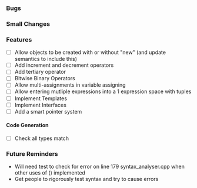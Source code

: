 ### Bugs

### Small Changes

### Features

-   [ ] Allow objects to be created with or without "new" (and update semantics to include this)
-   [ ] Add increment and decrement operators
-   [ ] Add tertiary operator
-   [ ] Bitwise Binary Operators
-   [ ] Allow multi-assignments in variable assigning
-   [ ] Allow entering mutliple expressions into a 1 expression space with tuples
-   [ ] Implement Templates
-   [ ] Implement Interfaces
-   [ ] Add a smart pointer system

#### Code Generation

-   [ ] Check all types match

### Future Reminders

-   Will need test to check for error on line 179 syntax_analyser.cpp when other uses of () implemented
-   Get people to rigorously test syntax and try to cause errors
